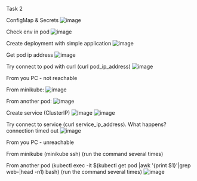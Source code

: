 Task 2

ConfigMap & Secrets
![image](https://user-images.githubusercontent.com/67266752/152607851-a87a99ad-6e83-446b-9cc1-137e40aaf00f.png)

Check env in pod
![image](https://user-images.githubusercontent.com/67266752/152608120-f0e90515-6cf3-4188-8487-b00cdf1b8fb6.png)

Create deployment with simple application
![image](https://user-images.githubusercontent.com/67266752/152610020-bc2cb349-9d26-43dc-8b51-5d8ee28dfbca.png)

Get pod ip address
![image](https://user-images.githubusercontent.com/67266752/152610482-0c518663-9222-4c62-bfb9-c8e7959298a7.png)

Try connect to pod with curl (curl pod_ip_address)
![image](https://user-images.githubusercontent.com/67266752/152615139-e016213d-6510-4bd2-8e41-7bf33cf4e671.png)

From you PC - not reachable

From minikube:
![image](https://user-images.githubusercontent.com/67266752/152616753-44fac21c-768e-4092-a08f-44db94017121.png)

From another pod:
![image](https://user-images.githubusercontent.com/67266752/152707452-1f96a578-c112-47d4-99c6-8dc180758f4f.png)

Create service (ClusterIP)
![image](https://user-images.githubusercontent.com/67266752/152807341-cf811732-6f68-4e4b-88ec-a203c0aedadf.png)
![image](https://user-images.githubusercontent.com/67266752/152807594-13379705-a576-4840-a35c-799b385e41be.png)

Try connect to service (curl service_ip_address). What happens? connection timed out
![image](https://user-images.githubusercontent.com/67266752/152808405-73a7c459-a290-4444-bdab-2677f6d5e795.png)

From you PC - unreachable

From minikube (minikube ssh) (run the command several times)


From another pod (kubectl exec -it $(kubectl get pod |awk '{print $1}'|grep web-|head -n1) bash) (run the command several times)
![image](https://user-images.githubusercontent.com/67266752/152809077-9bf9e995-461f-4425-84e8-c4174b628c00.png)


